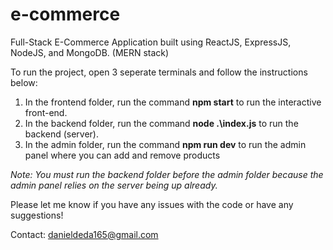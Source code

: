 # e-commerce
Full-Stack E-Commerce Application built using ReactJS, ExpressJS, NodeJS, and MongoDB. (MERN stack)

To run the project, open 3 seperate terminals and follow the instructions below:

1) In the frontend folder, run the command **npm start** to run the interactive front-end.
2) In the backend folder, run the command **node .\index.js** to run the backend (server).
3) In the admin folder, run the command **npm run dev** to run the admin panel where you can add and remove products

_Note: You must run the backend folder before the admin folder because the admin panel relies on the server being up already._

Please let me know if you have any issues with the code or have any suggestions!

Contact: danieldeda165@gmail.com
